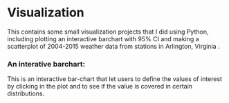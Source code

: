 # Visualization

This contains some small visualization projects that I did using Python, including plotting an interactive barchart with 95% CI and making a scatterplot of 2004-2015 weather data from stations in Arlington, Virginia . 

### An interative barchart: 
This is an interactive bar-chart that let users to define the values of interest by clicking in the plot and to see if the value is covered in certain distributions.
